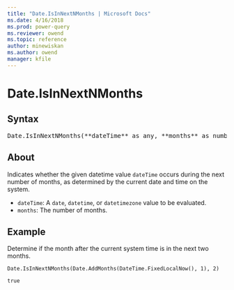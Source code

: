 ```yaml
---
title: "Date.IsInNextNMonths | Microsoft Docs"
ms.date: 4/16/2018
ms.prod: power-query
ms.reviewer: owend
ms.topic: reference
author: minewiskan
ms.author: owend
manager: kfile
---
```

# Date.IsInNextNMonths

## Syntax

<pre>
Date.IsInNextNMonths(**dateTime** as any, **months** as number) as nullable logical
</pre>

## About
Indicates whether the given datetime value `dateTime` occurs during the next number of months, as determined by the current date and time on the system. 
- `dateTime`: A `date`, `datetime`, or `datetimezone` value to be evaluated. 
- `months`: The number of months.

## Example 
Determine if the month after the current system time is in the next two months.

```powerquery-m
Date.IsInNextNMonths(Date.AddMonths(DateTime.FixedLocalNow(), 1), 2)
```

`true`

